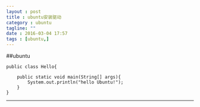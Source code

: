 ```yaml
---
layout : post
title : ubuntu安装驱动
category : ubuntu
tagline: ""
date : 2016-03-04 17:57
tags : [ubuntu,]
---
```


##ubuntu

```
public class Hello{
	
	public static void main(String[] args){
		System.out.println("hello Ubuntu!");
	}
}
```

---

